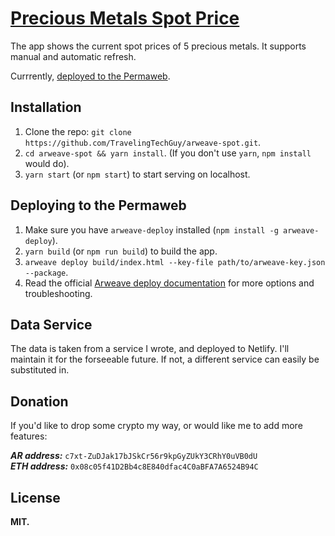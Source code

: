 # [Precious Metals Spot Price](https://p7aucde3ks72.arweave.net/ygBvjmZ4Hh8zuh2S1wzchS8stYrJljE6BWdZCaxut08)

The app shows the current spot prices of 5 precious metals. It supports manual and automatic refresh.

Currrently, [deployed to the Permaweb](https://p7aucde3ks72.arweave.net/ygBvjmZ4Hh8zuh2S1wzchS8stYrJljE6BWdZCaxut08).

## Installation

1. Clone the repo: `git clone https://github.com/TravelingTechGuy/arweave-spot.git`.
1. `cd arweave-spot && yarn install`. (If you don't use `yarn`, `npm install` would do).
1. `yarn start` (or `npm start`) to start serving on localhost.

## Deploying to the Permaweb

1. Make sure you have `arweave-deploy` installed (`npm install -g arweave-deploy`).
1. `yarn build` (or `npm run build`) to build the app.
1. `arweave deploy build/index.html --key-file path/to/arweave-key.json --package`.
1. Read the official [Arweave deploy documentation](https://docs.arweave.org/developers/tools/arweave-deploy) for more options and troubleshooting.

## Data Service

The data is taken from a service I wrote, and deployed to Netlify. I'll maintain it for the forseeable future. If not, a different service can easily be substituted in.

## Donation

If you'd like to drop some crypto my way, or would like me to add more features:

***AR address:*** `c7xt-ZuDJak17bJSkCr56r9kpGyZUkY3CRhY0uVB0dU`  
***ETH address:*** `0x08c05f41D2Bb4c8E840dfac4C0aBFA7A6524B94C` 

## License

**MIT.**
